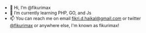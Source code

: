 - 👋 Hi, I’m @fikurimax
- 🌱 I’m currently learning PHP, GO, and Js
- 📫 You can reach me on email fikri.d.haikal@gmail.com or twitter [@fikurimax](https://twitter.com/fikurimax) or anywhere else, I'm known as fikurimax!

<!---
fikurimax/fikurimax is a ✨ special ✨ repository because its `README.md` (this file) appears on your GitHub profile.
You can click the Preview link to take a look at your changes.
--->
